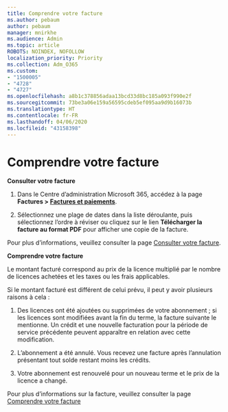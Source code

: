```yaml
---
title: Comprendre votre facture
ms.author: pebaum
author: pebaum
manager: mnirkhe
ms.audience: Admin
ms.topic: article
ROBOTS: NOINDEX, NOFOLLOW
localization_priority: Priority
ms.collection: Adm_O365
ms.custom:
- "1500005"
- "4728"
- "4727"
ms.openlocfilehash: a8b1c378856adaa13bcd33d8bc185a093f990e2f
ms.sourcegitcommit: 73be3a06e159a56595cdeb5ef095aa9d9b16073b
ms.translationtype: HT
ms.contentlocale: fr-FR
ms.lasthandoff: 04/06/2020
ms.locfileid: "43158398"
---
```

# <a name="understand-your-bill"></a>Comprendre votre facture

**Consulter votre facture**

1. Dans le Centre d’administration Microsoft 365, accédez à la page **Factures > [Factures et paiements](https://go.microsoft.com/fwlink/p/?linkid=848039)**.

2. Sélectionnez une plage de dates dans la liste déroulante, puis sélectionnez l’ordre à réviser ou cliquez sur le lien **Télécharger la facture au format PDF** pour afficher une copie de la facture.

Pour plus d’informations, veuillez consulter la page [Consulter votre facture](https://docs.microsoft.com/office365/admin/subscriptions-and-billing/view-your-bill-or-invoice).

**Comprendre votre facture**

Le montant facturé correspond au prix de la licence multiplié par le nombre de licences achetées et les taxes ou les frais applicables.

Si le montant facturé est différent de celui prévu, il peut y avoir plusieurs raisons à cela :

1. Des licences ont été ajoutées ou supprimées de votre abonnement ; si les licences sont modifiées avant la fin du terme, la facture suivante le mentionne.  Un crédit et une nouvelle facturation pour la période de service précédente peuvent apparaître en relation avec cette modification.

2. L’abonnement a été annulé.  Vous recevez une facture après l’annulation présentant tout solde restant moins les crédits.

3. Votre abonnement est renouvelé pour un nouveau terme et le prix de la licence a changé.  

Pour plus d’informations sur la facture, veuillez consulter la page [Comprendre votre facture](https://support.office.com/article/Understand-your-invoice-for-Office-365-for-business-0724b428-fb59-4962-8c37-6674166d7507)

